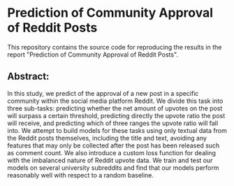 # Prediction of Community Approval of Reddit Posts

This repository contains the source code for reproducing the results in the report "Prediction of Community Approval of Reddit Posts".

## Abstract:

In this study, we predict of the approval of a new post in a specific community within the social media platform Reddit. We divide this task into three sub-tasks: predicting whether the net amount of upvotes on the post will surpass a certain threshold, predicting directly the upvote ratio the post will receive, and predicting which of three ranges the upvote ratio will fall into. We attempt to build models for these tasks using only textual data from the Reddit posts themselves, including the title and text, avoiding any features that may only be collected after the post has been released such as comment count. We also introduce a custom loss function for dealing with the imbalanced nature of Reddit upvote data. We train and test our models on several university subreddits and find that our models perform reasonably well with respect to a random baseline.